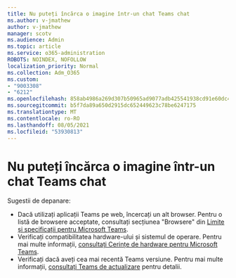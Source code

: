 ```yaml
---
title: Nu puteți încărca o imagine într-un chat Teams chat
ms.author: v-jmathew
author: v-jmathew
manager: scotv
ms.audience: Admin
ms.topic: article
ms.service: o365-administration
ROBOTS: NOINDEX, NOFOLLOW
localization_priority: Normal
ms.collection: Adm_O365
ms.custom:
- "9003308"
- "6212"
ms.openlocfilehash: 858ab4986a269d307b50965ad9077adb425541938cd91e60dc470db27d81d954
ms.sourcegitcommit: b5f7da89a650d2915dc652449623c78be6247175
ms.translationtype: MT
ms.contentlocale: ro-RO
ms.lasthandoff: 08/05/2021
ms.locfileid: "53930813"
---
```

# <a name="cant-upload-an-image-to-a-teams-chat"></a>Nu puteți încărca o imagine într-un chat Teams chat

Sugestii de depanare:

- Dacă utilizați aplicații Teams pe web, încercați un alt browser. Pentru o listă de browsere acceptate, consultați secțiunea "Browsere" din [Limite și specificații pentru Microsoft Teams](https://docs.microsoft.com/microsoftteams/limits-specifications-teams).
- Verificați compatibilitatea hardware-ului și sistemul de operare. Pentru mai multe informații, [consultați Cerințe de hardware pentru Microsoft Teams](https://docs.microsoft.com/microsoftteams/hardware-requirements-for-the-teams-app).
- Verificați dacă aveți cea mai recentă Teams versiune. Pentru mai multe informații, [consultați Teams de actualizare](https://docs.microsoft.com/microsoftteams/teams-client-update) pentru detalii.
